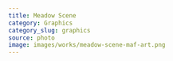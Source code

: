 ```yaml
---
title: Meadow Scene
category: Graphics
category_slug: graphics
source: photo
image: images/works/meadow-scene-maf-art.png
---
```


